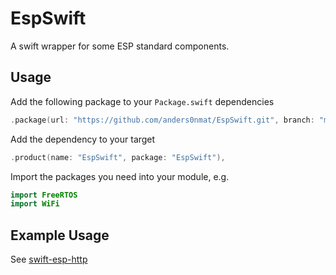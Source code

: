 # EspSwift

A swift wrapper for some ESP standard components.

## Usage

Add the following package to your `Package.swift` dependencies
```swift
.package(url: "https://github.com/anders0nmat/EspSwift.git", branch: "main"),
```

Add the dependency to your target
```swift
.product(name: "EspSwift", package: "EspSwift"),
```

Import the packages you need into your module, e.g.
```swift
import FreeRTOS
import WiFi
```

## Example Usage

See [swift-esp-http](https://github.com/anders0nmat/swift-esp-http)


